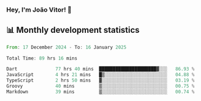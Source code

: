 ### Hey, I'm João Vitor! 👋

<!--
**joaovitorcf97/joaovitorcf97** is a ✨ _special_ ✨ repository because its `README.md` (this file) appears on your GitHub profile.

Here are some ideas to get you started:

- 🔭 I’m currently working on ...
- 🌱 I’m currently learning ...
- 👯 I’m looking to collaborate on ...
- 🤔 I’m looking for help with ...
- 💬 Ask me about ...
- 📫 How to reach me: ...
- 😄 Pronouns: ...
- ⚡ Fun fact: ...
-->
## 📊 Monthly development statistics

<!--START_SECTION:waka-->

```rust
From: 17 December 2024 - To: 16 January 2025

Total Time: 89 hrs 16 mins

Dart              77 hrs 40 mins  █████████████████████▓░░░   86.93 %
JavaScript        4 hrs 21 mins   █▒░░░░░░░░░░░░░░░░░░░░░░░   04.88 %
TypeScript        2 hrs 50 mins   ▓░░░░░░░░░░░░░░░░░░░░░░░░   03.19 %
Groovy            40 mins         ▒░░░░░░░░░░░░░░░░░░░░░░░░   00.75 %
Markdown          39 mins         ▒░░░░░░░░░░░░░░░░░░░░░░░░   00.74 %
```

<!--END_SECTION:waka-->
